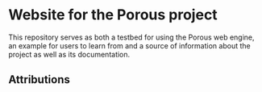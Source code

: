 # Website for the Porous project

This repository serves as both a testbed for using the Porous web engine, an example for users to learn from and a source of information about the project as well as its documentation.

## Attributions

